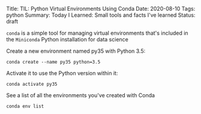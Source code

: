 Title: TIL: Python Virtual Environments Using Conda
Date: 2020-08-10
Tags: python
Summary: Today I Learned: Small tools and facts I've learned
Status: draft

`conda` is a simple tool for managing virtual environments that's 
included in the `Miniconda` Python installation for data science 

Create a new environment named py35 with Python 3.5:

```
conda create --name py35 python=3.5
```

Activate it to use the Python version within it:
```
conda activate py35
```

See a list of all the environments you've created with Conda

```
conda env list
```